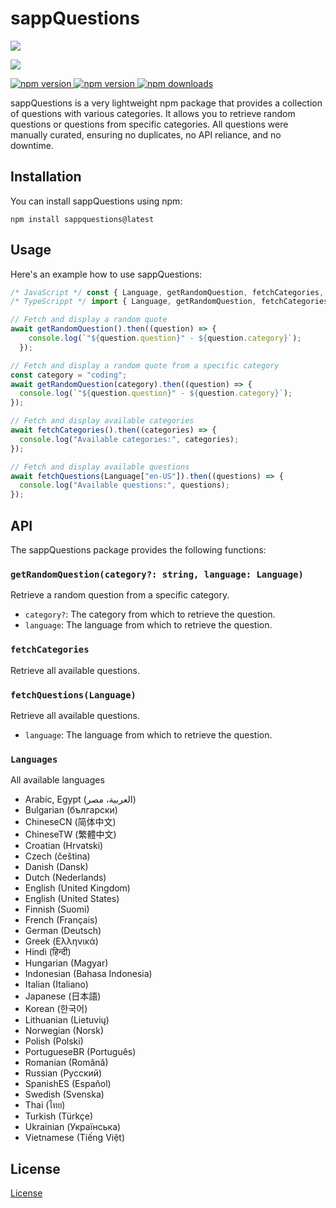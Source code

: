 # sappQuestions

<p align="left"><a href="https://nodei.co/npm/sappquestions"><img src="https://nodei.co/npm/sappquestions.png?mini=true"></a></p>
<p align="left"><a href="https://ko-fi.com/J3J1FVEH0"><img src="https://ko-fi.com/img/githubbutton_sm.svg"></a></p>

<div align="left">
    <a href="https://discord.gg/75QR5duadJ"> <img src="https://img.shields.io/discord/1129153558898540684?color=5865F2&logo=discord&logoColor=white" alt="npm version"/> </a>
    <a href="https://www.npmjs.com/package/sappquestions"> <img src="https://img.shields.io/npm/v/sappquestions.svg?maxAge=3600" alt="npm version"/> </a>
    <a href="https://www.npmjs.com/package/sappquestions"> <img src="https://img.shields.io/npm/dt/sappquestions.svg?maxAge=3600" alt="npm downloads"/> </a>
</div>

sappQuestions is a very lightweight npm package that provides a collection of questions with various categories. It allows you to retrieve random questions or questions from specific categories. All questions were manually curated, ensuring no duplicates, no API reliance, and no downtime.

## Installation

You can install sappQuestions using npm:

```shh
npm install sappquestions@latest
```

## Usage

Here's an example how to use sappQuestions:

```typescript
/* JavaScript */ const { Language, getRandomQuestion, fetchCategories, fetchQuestions } = require("sappquestions")
/* TypeScrippt */ import { Language, getRandomQuestion, fetchCategories, fetchQuestions } from "sappquestions"

// Fetch and display a random quote
await getRandomQuestion().then((question) => {
    console.log(`"${question.question}" - ${question.category}`);
  });

// Fetch and display a random quote from a specific category
const category = "coding";
await getRandomQuestion(category).then((question) => {
  console.log(`"${question.question}" - ${question.category}`);
});

// Fetch and display available categories
await fetchCategories().then((categories) => {
  console.log("Available categories:", categories);
});

// Fetch and display available questions
await fetchQuestions(Language["en-US"]).then((questions) => {
  console.log("Available questions:", questions);
});
```

## API

The sappQuestions package provides the following functions:

### `getRandomQuestion(category?: string, language: Language)`

Retrieve a random question from a specific category.

- `category?`: The category from which to retrieve the question.
- `language`: The language from which to retrieve the question.

### `fetchCategories`

Retrieve all available questions.

### `fetchQuestions(Language)`

Retrieve all available questions.

- `language`: The language from which to retrieve the question.

### `Languages`

All available languages

- Arabic, Egypt (العربية، مصر)
- Bulgarian (български)
- ChineseCN (简体中文)
- ChineseTW (繁體中文)
- Croatian (Hrvatski)
- Czech (čeština)
- Danish (Dansk)
- Dutch (Nederlands)
- English (United Kingdom)
- English (United States)
- Finnish (Suomi)
- French (Français)
- German (Deutsch)
- Greek (Ελληνικά)
- Hindi (हिन्दी)
- Hungarian (Magyar)
- Indonesian (Bahasa Indonesia)
- Italian (Italiano)
- Japanese (日本語)
- Korean (한국어)
- Lithuanian (Lietuvių)
- Norwegian (Norsk)
- Polish (Polski)
- PortugueseBR (Português)
- Romanian (Română)
- Russian (Русский)
- SpanishES (Español)
- Swedish (Svenska)
- Thai (ไทย)
- Turkish (Türkçe)
- Ukrainian (Українська)
- Vietnamese (Tiếng Việt)

## License

[License](https://raw.githubusercontent.com/SapphDevelopment/.github/main/profile/LICENSE)
